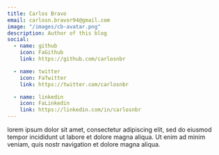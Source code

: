 ```yaml
---
title: Carlos Bravo
email: carlosn.bravor94@gmail.com
image: "/images/cb-avatar.png"
description: Author of this blog
social:
  - name: github
    icon: FaGithub
    link: https://github.com/carlosnbr

  - name: twitter
    icon: FaTwitter
    link: https://twitter.com/carlosnbr

  - name: linkedin
    icon: FaLinkedin
    link: https://linkedin.com/in/carlosnbr
---
```


lorem ipsum dolor sit amet, consectetur adipiscing elit, sed do eiusmod tempor incididunt ut labore et dolore magna aliqua. Ut enim ad minim veniam, quis nostr navigation et dolore magna aliqua.
